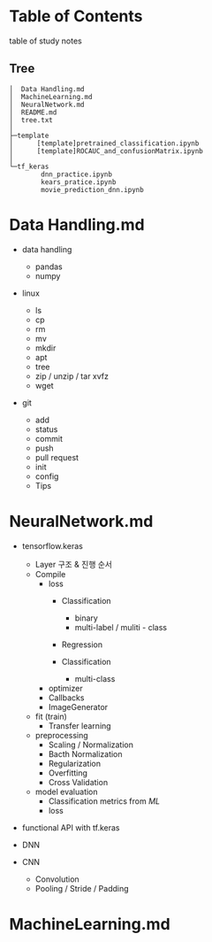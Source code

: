 # Table of Contents
table of study notes


## Tree
    │  Data Handling.md
    │  MachineLearning.md
    │  NeuralNetwork.md
    │  README.md
    │  tree.txt
    │  
    ├─template
    │      [template]pretrained_classification.ipynb
    │      [template]ROCAUC_and_confusionMatrix.ipynb
    │      
    └─tf_keras
            dnn_practice.ipynb
            kears_pratice.ipynb
            movie_prediction_dnn.ipynb  






# Data Handling.md
  - data handling
    - pandas
    - numpy
  - linux
    - ls
    - cp
    - rm
    - mv
    - mkdir
    - apt
    - tree
    - zip / unzip / tar xvfz
    - wget


  - git
    - add
    - status
    - commit
    - push
    - pull request
    - init
    - config
    - Tips





# NeuralNetwork.md
- tensorflow.keras
  - Layer 구조 & 진행 순서
  - Compile
    - loss 
      - Classification
        - binary
        - multi-label / muliti - class
      - Regression
    
      - Classification
        - multi-class
    - optimizer
    - Callbacks
    - ImageGenerator
  - fit (train)
    - Transfer learning
  - preprocessing
    - Scaling / Normalization
    - Bacth Normalization
    - Regularization
    - Overfitting
    - Cross Validation
  - model evaluation
    - Classification metrics from _ML_
    - loss

- functional API with tf.keras
- DNN
- CNN
  - Convolution
  - Pooling / Stride / Padding
  

# MachineLearning.md

